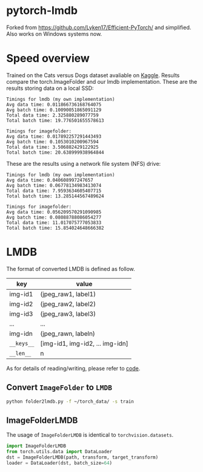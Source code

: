 # pytorch-lmdb
Forked from https://github.com/Lyken17/Efficient-PyTorch/ and simplified. Also works on Windows systems now.

# Speed overview
Trained on the Cats versus Dogs dataset avaliable on [Kaggle](https://www.kaggle.com/c/dogs-vs-cats/data). Results compare the torch.ImageFolder and our lmdb implementation. These are the results storing data on a local SSD:

```
Timings for lmdb (my own implementation)
Avg data time: 0.011866736168764075
Avg batch time: 0.10090051865091129
Total data time: 2.325880289077759
Total batch time: 19.776501655578613

Timings for imagefolder: 
Avg data time: 0.017892257291443493 
Avg batch time: 0.1053010200967594  
Total data time: 3.506882429122925  
Total batch time: 20.638999938964844
```
These are the results using a network file system (NFS) drive:

```
Timings for lmdb (my own implementation)
Avg data time: 0.040608997247657
Avg batch time: 0.06778134983413074
Total data time: 7.9593634605407715
Total batch time: 13.285144567489624

Timings for imagefolder: 
Avg data time: 0.056209570291090985
Avg batch time: 0.08088788086054277
Total data time: 11.017075777053833
Total batch time: 15.854024648666382
```

# LMDB 
The format of converted LMDB is defined as follow.

key | value 
--- | ---
img-id1 | (jpeg_raw1, label1)
img-id2 | (jpeg_raw2, label2)
img-id3 | (jpeg_raw3, label3)
... | ...
img-idn | (jpeg_rawn, labeln)
`__keys__` | [img-id1, img-id2, ... img-idn]
`__len__` | n

As for details of reading/writing, please refer to [code](folder2lmdb.py).


## Convert `ImageFolder` to `LMDB`
```bash
python folder2lmdb.py -f ~/torch_data/ -s train
```

## ImageFolderLMDB
The usage of `ImageFolderLMDB` is identical to `torchvision.datasets`. 

```python
import ImageFolderLMDB
from torch.utils.data import DataLoader
dst = ImageFolderLMDB(path, transform, target_transform)
loader = DataLoader(dst, batch_size=64)
```


